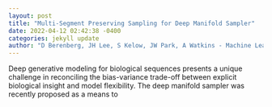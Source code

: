 ```yaml
--- 
layout: post 
title: "Multi-Segment Preserving Sampling for Deep Manifold Sampler" 
date: 2022-04-12 02:42:38 -0400 
categories: jekyll update 
author: "D Berenberg, JH Lee, S Kelow, JW Park, A Watkins - Machine Learning for Drug , 2022" 
--- 
```

Deep generative modeling for biological sequences presents a unique challenge in reconciling the bias-variance trade-off between explicit biological insight and model flexibility. The deep manifold sampler was recently proposed as a means to